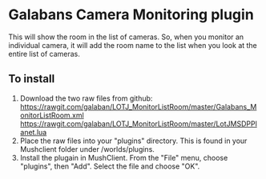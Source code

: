 # Galabans Camera Monitoring plugin
This will show the room in the list of cameras. So, when you monitor an individual camera, it will add the room name to the list when you look at the entire list of cameras.


## To install
1. Download the two raw files from github:
https://rawgit.com/galaban/LOTJ_MonitorListRoom/master/Galabans_MonitorListRoom.xml
https://rawgit.com/galaban/LOTJ_MonitorListRoom/master/LotJMSDPPlanet.lua
2. Place the raw files into your "plugins" directory.  This is found in your Mushclient folder under /worlds/plugins.
3. Install the plugain in MushClient.  From the "File" menu, choose "plugins", then "Add".  Select the file and choose "OK".
